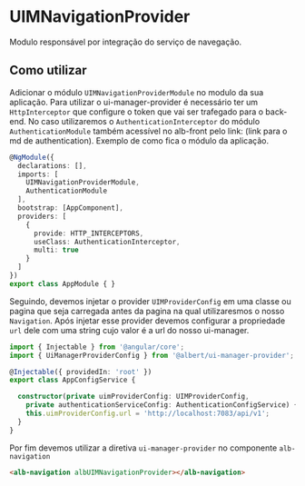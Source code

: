 # UIMNavigationProvider

Modulo responsável por integração do serviço de navegação.

## Como utilizar

Adicionar o módulo `UIMNavigationProviderModule` no modulo da sua aplicação.
Para utilizar o ui-manager-provider é necessário ter um `HttpInterceptor` que configure o token que vai ser trafegado para o back-end. No caso utilizaremos o `AuthenticationInterceptor` do módulo `AuthenticationModule` também acessível no alb-front  pelo link: (link para o md de authentication).
Exemplo de como fica o módulo da aplicação.

```typescript
@NgModule({
  declarations: [],
  imports: [
    UIMNavigationProviderModule,
    AuthenticationModule
  ],
  bootstrap: [AppComponent],
  providers: [
    {
      provide: HTTP_INTERCEPTORS,
      useClass: AuthenticationInterceptor,
      multi: true
    }
  ]
})
export class AppModule { }

```

Seguindo, devemos injetar o provider `UIMProviderConfig` em uma classe ou pagina que seja carregada antes da pagina na qual utilizaresmos o nosso `Navigation`. Após injetar esse provider devemos configurar a propriedade `url` dele com uma string cujo valor é a url do nosso ui-manager.

```typescript
import { Injectable } from '@angular/core';
import { UiManagerProviderConfig } from '@albert/ui-manager-provider';

@Injectable({ providedIn: 'root' })
export class AppConfigService {

  constructor(private uimProviderConfig: UIMProviderConfig,
    private authenticationServiceConfig: AuthenticationConfigService) {
    this.uimProviderConfig.url = 'http://localhost:7083/api/v1';
  }
}
```

Por fim devemos utilizar a diretiva `ui-manager-provider` no componente `alb-navigation`


```html
<alb-navigation albUIMNavigationProvider></alb-navigation>
```
